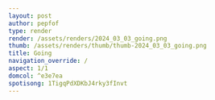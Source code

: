 ```yaml
---
layout: post
author: pepfof
type: render
render: /assets/renders/2024_03_03_going.png
thumb: /assets/renders/thumb/thumb-2024_03_03_going.png
title: Going
navigation_override: /
aspect: 1/1
domcol: ^e3e7ea
spotisong: 1TigqPdXDKbJ4rky3fInvt
---
```


<!--USER BEGIN 1-->

<!--USER END 1-->

<!--more-->
<!--USER BEGIN 2-->

<!--USER END 2-->

